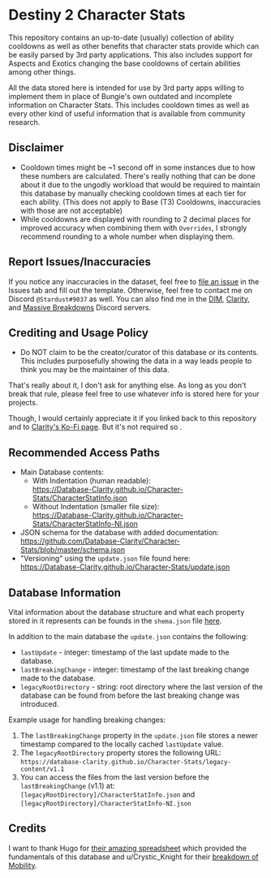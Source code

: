 # Destiny 2 Character Stats

This repository contains an up-to-date (usually) collection of ability cooldowns as well as other benefits that character stats provide which can be easily parsed by 3rd party applications. This also includes support for Aspects and Exotics changing the base cooldowns of certain abilities among other things.

All the data stored here is intended for use by 3rd party apps willing to implement them in place of Bungie's own outdated and incomplete information on Character Stats. This includes cooldown times as well as every other kind of useful information that is available from community research.

## Disclaimer

- Cooldown times might be ~1 second off in some instances due to how these numbers are calculated. There's really nothing that can be done about it due to the ungodly workload that would be required to maintain this database by manually checking cooldown times at each tier for each ability. (This does not apply to Base (T3) Cooldowns, inaccuracies with those are not acceptable)
- While cooldowns are displayed with rounding to 2 decimal places for improved accuracy when combining them with `Overrides`, I strongly recommend rounding to a whole number when displaying them.

## Report Issues/Inaccuracies

If you notice any inaccuracies in the dataset, feel free to [file an issue](https://github.com/Database-Clarity/Character-Stats/issues/new/choose) in the Issues tab and fill out the template.
Otherwise, feel free to contact me on Discord `@Stardust#9037` as well. You can also find me in the [DIM](https://discordapp.com/invite/UK2GWC7), [Clarity](https://d2clarity.page.link/discord), and [Massive Breakdowns](https://discord.gg/TheyfeQ) Discord servers.

## Crediting and Usage Policy

- Do NOT claim to be the creator/curator of this database or its contents. This includes purposefully showing the data in a way leads people to think you may be the maintainer of this data.

That's really about it, I don't ask for anything else. As long as you don't break that rule, please feel free to use whatever info is stored here for your projects.

Though, I would certainly appreciate it if you linked back to this repository and to [Clarity's Ko-Fi page](https://ko-fi.com/d2clarity). But it's not required so .

## Recommended Access Paths

- Main Database contents:
  - With Indentation (human readable):
  <br> <https://Database-Clarity.github.io/Character-Stats/CharacterStatInfo.json>
  - Without Indentation (smaller file size): 
  <br> <https://Database-Clarity.github.io/Character-Stats/CharacterStatInfo-NI.json>
- JSON schema for the database with added documentation:
  <br> <https://github.com/Database-Clarity/Character-Stats/blob/master/schema.json>
- "Versioning" using the `update.json` file found here:
  <br> <https://Database-Clarity.github.io/Character-Stats/update.json>

## Database Information

Vital information about the database structure and what each property stored in it represents can be founds in the `shema.json` file [here](https://github.com/Database-Clarity/Character-Stats/blob/master/schema.json).

In addition to the main database the `update.json` contains the following:
- `lastUpdate` - integer: timestamp of the last update made to the database.
- `lastBreakingChange` - integer: timestamp of the last breaking change made to the database.
- `legacyRootDirectory` - string: root directory where the last version of the database can be found from before the last breaking change was introduced.

Example usage for handling breaking changes:
1. The `lastBreakingChange` property in the `update.json` file stores a newer timestamp compared to the locally cached `lastUpdate` value.
2. The `legacyRootDirectory` property stores the following URL:
  <br>`https://database-clarity.github.io/Character-Stats/legacy-content/v1.1`
3. You can access the files from the last version before the `lastBreakingChange` (v1.1) at:
  <br> `[legacyRootDirectory]/CharacterStatInfo.json` and
  <br> `[legacyRootDirectory]/CharacterStatInfo-NI.json`

## Credits

I want to thank Hugo for [their amazing spreadsheet](https://docs.google.com/spreadsheets/d/1LgOPdcdEmRvDxFq1ZgJkR9-U6KMsTvYTUSJgkqsLIqs/) which provided the fundamentals of this database and u/Crystic_Knight for their [breakdown of Mobility](https://www.reddit.com/r/DestinyTheGame/comments/ejw37c/breakdown_of_mobility_ultimate_edition/).
